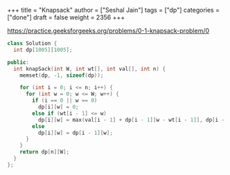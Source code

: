 +++
title = "Knapsack"
author = ["Seshal Jain"]
tags = ["dp"]
categories = ["done"]
draft = false
weight = 2356
+++

<https://practice.geeksforgeeks.org/problems/0-1-knapsack-problem/0>

```cpp
class Solution {
  int dp[1005][1005];

public:
  int knapSack(int W, int wt[], int val[], int n) {
    memset(dp, -1, sizeof(dp));

    for (int i = 0; i <= n; i++) {
      for (int w = 0; w <= W; w++) {
        if (i == 0 || w == 0)
          dp[i][w] = 0;
        else if (wt[i - 1] <= w)
          dp[i][w] = max(val[i - 1] + dp[i - 1][w - wt[i - 1]], dp[i - 1][w]);
        else
          dp[i][w] = dp[i - 1][w];
      }
    }
    return dp[n][W];
  }
};
```
